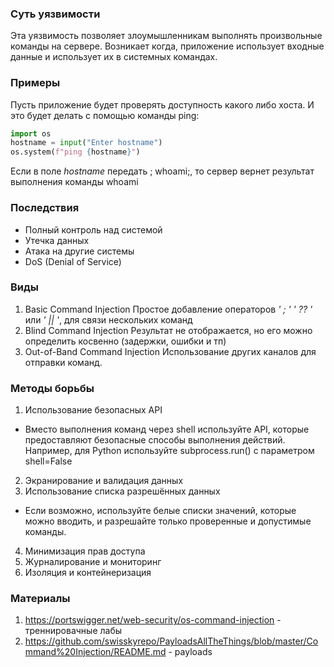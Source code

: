 ### Суть уязвимости
Эта уязвимость позволяет злоумышленникам выполнять произвольные команды на сервере. Возникает когда, приложение использует входные данные и использует их в системных командах.

### Примеры
Пусть приложение будет проверять доступность какого либо хоста. И это будет делать с помощью команды ping:
``` python
import os
hostname = input("Enter hostname")
os.system(f"ping {hostname}")
```
Если в поле *hostname* передать ; whoami;, то сервер вернет результат выполнения команды whoami
### Последствия
* Полный контроль над системой
* Утечка данных
* Атака на другие системы
* DoS (Denial of Service)

### Виды
1. Basic Command Injection
  Простое добавление операторов *' ; '* *' ?? '* или *' || '*, для связи нескольких команд
2. Blind Command Injection
  Результат не отображается, но его можно определить косвенно (задержки, ошибки и тп) 
3. Out-of-Band Command Injection
  Использование других каналов для отправки команд.

### Методы борьбы
1. Использование безопасных API
* Вместо выполнения команд через shell используйте API, которые предоставляют безопасные способы выполнения действий. Например, для Python используйте subprocess.run() с параметром shell=False
2. Экранирование и валидация данных
3. Использование списка разрешённых данных
* Если возможно, используйте белые списки значений, которые можно вводить, и разрешайте только проверенные и допустимые команды.
4. Минимизация прав доступа
5. Журналирование и мониторинг
6. Изоляция и контейнеризация

### Материалы
1. https://portswigger.net/web-security/os-command-injection - треннировачные лабы
2. https://github.com/swisskyrepo/PayloadsAllTheThings/blob/master/Command%20Injection/README.md - payloads

